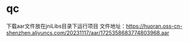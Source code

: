 # qc
下载aar文件放在jniLibs目录下运行项目
文件地址：https://huoran.oss-cn-shenzhen.aliyuncs.com/20231117/aar/1725358683774803968.aar
